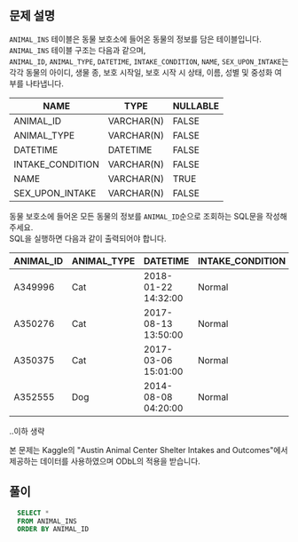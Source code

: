 ## 문제 설명

`ANIMAL_INS` 테이블은 동물 보호소에 들어온 동물의 정보를 담은 테이블입니다.  
`ANIMAL_INS` 테이블 구조는 다음과 같으며,  
`ANIMAL_ID`, `ANIMAL_TYPE`, `DATETIME`, `INTAKE_CONDITION`, `NAME`, `SEX_UPON_INTAKE`는   
각각 동물의 아이디, 생물 종, 보호 시작일, 보호 시작 시 상태, 이름, 성별 및 중성화 여부를 나타냅니다.  

|NAME|TYPE|NULLABLE|
|---|---|---|
|ANIMAL_ID|VARCHAR(N)|FALSE|
|ANIMAL_TYPE|VARCHAR(N)|FALSE|
|DATETIME|DATETIME|FALSE|
|INTAKE_CONDITION|VARCHAR(N)|FALSE|
|NAME|VARCHAR(N)|TRUE|
|SEX_UPON_INTAKE|VARCHAR(N)|FALSE|

동물 보호소에 들어온 모든 동물의 정보를 `ANIMAL_ID`순으로 조회하는 SQL문을 작성해주세요.  
SQL을 실행하면 다음과 같이 출력되어야 합니다.  

|ANIMAL_ID|ANIMAL_TYPE|DATETIME|INTAKE_CONDITION|NAME|SEX_UPON_INTAKE|
|---|---|---|---|---|---|
|A349996|Cat|2018-01-22 14:32:00|Normal|Sugar|Neutered|Male|
|A350276|Cat|2017-08-13 13:50:00|Normal|Jewel|Spayed|Female|
|A350375|Cat|2017-03-06 15:01:00|Normal|Meo|Neutered|Male|
|A352555|Dog|2014-08-08 04:20:00|Normal|Harley|Spayed|Female|

..이하 생략  

본 문제는 Kaggle의 "Austin Animal Center Shelter Intakes and Outcomes"에서 제공하는 데이터를 사용하였으며 ODbL의 적용을 받습니다.  

## 풀이
```SQL
  SELECT * 
  FROM ANIMAL_INS
  ORDER BY ANIMAL_ID
```
